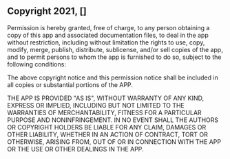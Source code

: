 ## Copyright 2021, []


Permission is hereby granted, free of charge, to any person obtaining a copy of this app and associated documentation files, to deal in the app without restriction, including without limitation the rights to use, copy, modify, merge, publish, distribute, sublicense, and/or sell copies of the app, and to permit persons to whom the app is furnished to do so, subject to the following conditions:

The above copyright notice and this permission notice shall be included in all copies or substantial portions of the APP.

THE APP IS PROVIDED "AS IS", WITHOUT WARRANTY OF ANY KIND, EXPRESS OR IMPLIED, INCLUDING BUT NOT LIMITED TO THE WARRANTIES OF MERCHANTABILITY, FITNESS FOR A PARTICULAR PURPOSE AND NONINFRINGEMENT. IN NO EVENT SHALL THE AUTHORS OR COPYRIGHT HOLDERS BE LIABLE FOR ANY CLAIM, DAMAGES OR OTHER LIABILITY, WHETHER IN AN ACTION OF CONTRACT, TORT OR OTHERWISE, ARISING FROM, OUT OF OR IN CONNECTION WITH THE APP OR THE USE OR OTHER DEALINGS IN THE APP.
